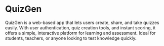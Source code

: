 # QuizGen
QuizGen is a web-based app that lets users create, share, and take quizzes easily. With user authentication, quiz creation tools, and instant scoring, it offers a simple, interactive platform for learning and assessment. Ideal for students, teachers, or anyone looking to test knowledge quickly. 
